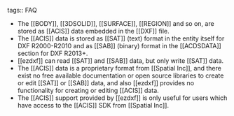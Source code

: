 tags:: FAQ

- The [[BODY]], [[3DSOLID]], [[SURFACE]], [[REGION]] and so on, are stored as [[ACIS]] data embedded in the [[DXF]] file.
- The [[ACIS]] data is stored as [[SAT]] (text) format in the entity itself for DXF R2000-R2010 and as [[SAB]] (binary) format in the [[ACDSDATA]] section for DXF R2013+.
- [[ezdxf]] can read [[SAT]] and [[SAB]] data, but only write [[SAT]] data.
- The [[ACIS]] data is a proprietary format from [[Spatial Inc]], and there exist no free available documentation or open source libraries to create or edit [[SAT]] or [[SAB]] data, and also [[ezdxf]] provides no functionality for creating or editing [[ACIS]] data.
- The [[ACIS]] support provided by [[ezdxf]] is only useful for users which have access to the [[ACIS]] SDK from [[Spatial Inc]].